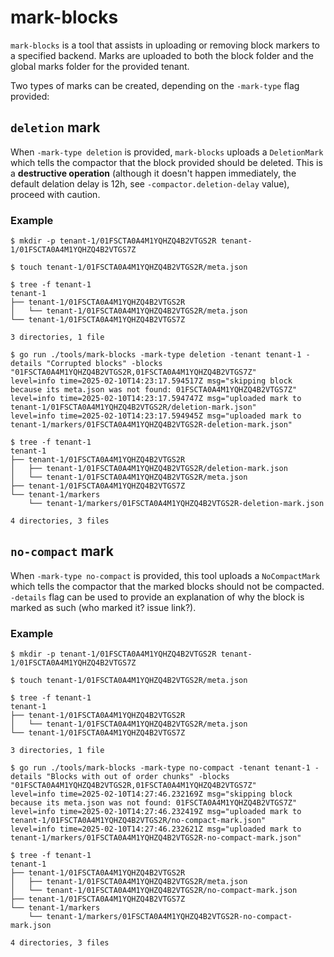 # mark-blocks

`mark-blocks` is a tool that assists in uploading or removing block markers to a specified backend.
Marks are uploaded to both the block folder and the global marks folder for the provided tenant.

Two types of marks can be created, depending on the `-mark-type` flag provided:

## `deletion` mark

When `-mark-type deletion` is provided, `mark-blocks` uploads a `DeletionMark` which tells the compactor that the block provided should be deleted.
This is a **destructive operation** (although it doesn't happen immediately, the default delation delay is 12h, see `-compactor.deletion-delay` value), proceed with caution.

### Example

```
$ mkdir -p tenant-1/01FSCTA0A4M1YQHZQ4B2VTGS2R tenant-1/01FSCTA0A4M1YQHZQ4B2VTGS7Z

$ touch tenant-1/01FSCTA0A4M1YQHZQ4B2VTGS2R/meta.json

$ tree -f tenant-1
tenant-1
├── tenant-1/01FSCTA0A4M1YQHZQ4B2VTGS2R
│   └── tenant-1/01FSCTA0A4M1YQHZQ4B2VTGS2R/meta.json
└── tenant-1/01FSCTA0A4M1YQHZQ4B2VTGS7Z

3 directories, 1 file

$ go run ./tools/mark-blocks -mark-type deletion -tenant tenant-1 -details "Corrupted blocks" -blocks "01FSCTA0A4M1YQHZQ4B2VTGS2R,01FSCTA0A4M1YQHZQ4B2VTGS7Z"
level=info time=2025-02-10T14:23:17.594517Z msg="skipping block because its meta.json was not found: 01FSCTA0A4M1YQHZQ4B2VTGS7Z"
level=info time=2025-02-10T14:23:17.594747Z msg="uploaded mark to tenant-1/01FSCTA0A4M1YQHZQ4B2VTGS2R/deletion-mark.json"
level=info time=2025-02-10T14:23:17.594945Z msg="uploaded mark to tenant-1/markers/01FSCTA0A4M1YQHZQ4B2VTGS2R-deletion-mark.json"

$ tree -f tenant-1
tenant-1
├── tenant-1/01FSCTA0A4M1YQHZQ4B2VTGS2R
│   ├── tenant-1/01FSCTA0A4M1YQHZQ4B2VTGS2R/deletion-mark.json
│   └── tenant-1/01FSCTA0A4M1YQHZQ4B2VTGS2R/meta.json
├── tenant-1/01FSCTA0A4M1YQHZQ4B2VTGS7Z
└── tenant-1/markers
    └── tenant-1/markers/01FSCTA0A4M1YQHZQ4B2VTGS2R-deletion-mark.json

4 directories, 3 files
```

## `no-compact` mark

When `-mark-type no-compact` is provided, this tool uploads a `NoCompactMark` which tells the compactor that the marked blocks should not be compacted.
`-details` flag can be used to provide an explanation of why the block is marked as such (who marked it? issue link?).

### Example

```
$ mkdir -p tenant-1/01FSCTA0A4M1YQHZQ4B2VTGS2R tenant-1/01FSCTA0A4M1YQHZQ4B2VTGS7Z

$ touch tenant-1/01FSCTA0A4M1YQHZQ4B2VTGS2R/meta.json

$ tree -f tenant-1
tenant-1
├── tenant-1/01FSCTA0A4M1YQHZQ4B2VTGS2R
│   └── tenant-1/01FSCTA0A4M1YQHZQ4B2VTGS2R/meta.json
└── tenant-1/01FSCTA0A4M1YQHZQ4B2VTGS7Z

3 directories, 1 file

$ go run ./tools/mark-blocks -mark-type no-compact -tenant tenant-1 -details "Blocks with out of order chunks" -blocks "01FSCTA0A4M1YQHZQ4B2VTGS2R,01FSCTA0A4M1YQHZQ4B2VTGS7Z"
level=info time=2025-02-10T14:27:46.232169Z msg="skipping block because its meta.json was not found: 01FSCTA0A4M1YQHZQ4B2VTGS7Z"
level=info time=2025-02-10T14:27:46.232419Z msg="uploaded mark to tenant-1/01FSCTA0A4M1YQHZQ4B2VTGS2R/no-compact-mark.json"
level=info time=2025-02-10T14:27:46.232621Z msg="uploaded mark to tenant-1/markers/01FSCTA0A4M1YQHZQ4B2VTGS2R-no-compact-mark.json"

$ tree -f tenant-1
tenant-1
├── tenant-1/01FSCTA0A4M1YQHZQ4B2VTGS2R
│   ├── tenant-1/01FSCTA0A4M1YQHZQ4B2VTGS2R/meta.json
│   └── tenant-1/01FSCTA0A4M1YQHZQ4B2VTGS2R/no-compact-mark.json
├── tenant-1/01FSCTA0A4M1YQHZQ4B2VTGS7Z
└── tenant-1/markers
    └── tenant-1/markers/01FSCTA0A4M1YQHZQ4B2VTGS2R-no-compact-mark.json

4 directories, 3 files
```
